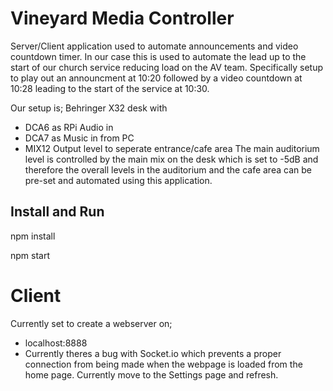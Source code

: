 # Vineyard Media Controller
Server/Client application used to automate announcements and video countdown timer. In our case this is used to automate the lead up to the start of our church service reducing load on the AV team. Specifically setup to play out an announcment at 10:20 followed by a video countdown at 10:28 leading to the start of the service at 10:30. 

Our setup is;
Behringer X32 desk with
* DCA6 as RPi Audio in
* DCA7 as Music in from PC
* MIX12 Output level to seperate entrance/cafe area
The main auditorium level is controlled by the main mix on the desk which is set to -5dB and therefore the overall levels in the auditorium and the cafe area can be pre-set and automated using this application.

## Install and Run
npm install

npm start

# Client
Currently set to create a webserver on;
* localhost:8888
* Currently theres a bug with Socket.io which prevents a proper connection from being made when the webpage is loaded from the home page. Currently move to the Settings page and refresh.
